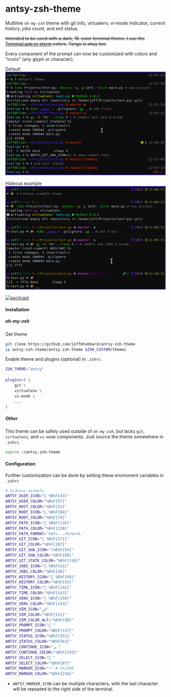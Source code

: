 ﻿# antsy-zsh-theme

Multiline `oh-my-zsh` theme with git info, virtualenv, vi-mode indicator, current history, jobs count, and exit status.

~~Intended to be used with a dark, 16-color terminal theme. I use the [Terminal.app or xterm](https://en.wikipedia.org/wiki/ANSI_escape_code#Colors) colors. Tango is okay too.~~

Every component of the prompt can now be customized with colors and "icons" (any glyph or character). 

Default
![Default](https://github.com/jeffmhubbard/antsy-zsh-theme/blob/assets/demo.png)  

Hideous example
![Hideous example](https://github.com/jeffmhubbard/antsy-zsh-theme/blob/assets/demo2.png)  

[![asciicast](https://asciinema.org/a/311469.svg)](https://asciinema.org/a/311469)

#### Installation
##### oh-my-zsh
Get theme
```sh
git clone https://github.com/jeffmhubbard/antsy-zsh-theme
cp antsy-zsh-theme/antsy.zsh-theme $ZSH_CUSTOM/themes
```
Enable theme and plugins (optional) in `.zshrc`.
```sh
ZSH_THEME="antsy"

plugins=( \
    git \
    virtualenv \
    vi-mode \
    ...
)
```

##### Other
This theme can be safely used outside of `oh-my-zsh`, but lacks `git`, `virtualenv`, and `vi-mode` components. Just source the theme somewhere in `.zshrc`.
```sh
source ~/antsy.zsh-theme
```

#### Configuration
Further customization can be done by setting these enviroment variables in `.zshrc`

```sh
# hideous example
ANTSY_USER_ICON=" %B%F{43}"
ANTSY_USER_COLOR="%B%F{57}"
ANTSY_HOST_COLOR="%B%F{23}"
ANTSY_ROOT_ICON=" %B%F{84}"
ANTSY_ROOT_COLOR="%B%F{74}"
ANTSY_PATH_ICON=" %B%F{136}"
ANTSY_PATH_COLOR="%B%F{130}"
ANTSY_PATH_FORMAT='%47<...<%~%<<% '
ANTSY_GIT_ICON=" %B%F{171}"
ANTSY_GIT_COLOR="%B%F{207}"
ANTSY_GIT_SHA_ICON="|%B%F{54}"
ANTSY_GIT_SHA_COLOR="%B%F{88}"
ANTSY_GIT_STATE_COLOR="%B%F{110}"
ANTSY_JOBS_ICON=" %B%F{41}"
ANTSY_JOBS_COLOR="%B%F{48}"
ANTSY_HISTORY_ICON=" %B%F{99}"
ANTSY_HISTORY_COLOR="%B%F{93}"
ANTSY_TIME_ICON=" %B%F{142}"
ANTSY_TIME_COLOR="%B%F{143}"
ANTSY_VENV_ICON=" %B%F{150}"
ANTSY_VENV_COLOR="%B%F{143}"
ANTSY_VIM_ICON="ﰲ"
ANTSY_VIM_COLOR="%B%F{111}"
ANTSY_VIM_COLOR_ALT="%B%F{90}"
ANTSY_PROMPT_ICON=" "
ANTSY_PROMPT_COLOR="%B%F{137}"
ANTSY_STATUS_ICON="%B%F{35} "
ANTSY_STATUS_COLOR="%B%F{63}"
ANTSY_CONTINUE_ICON="ﲖ "
ANTSY_CONTINUE_COLOR="%B%F{193}"
ANTSY_SELECT_ICON=" "
ANTSY_SELECT_COLOR="%B%F{87}"
ANTSY_MARKER_ICON="─" # U+2500
ANTSY_MARKER_COLOR="%B%F{234}"
```

* `ANTSY_MARKER_ICON` can be multiple characters, with the last character will be repeated to the right side of the terminal.


